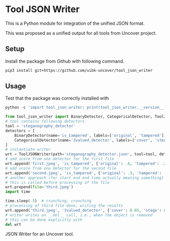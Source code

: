 # Tool JSON Writer

This is a Python module for integration of the unified JSON format.

This was proposed as a unified output for all tools from Uncover project.

## Setup

Install the package from Github with following command.

```bash
pip3 install git+https://github.com/uibk-uncover/tool_json_writer
```

## Usage

Test that the package was correctly installed with

```python
python -c 'import tool_json_writer; print(tool_json_writer.__version__)'
```


```python
from tool_json_writer import BinaryDetector, CategoricalDetector, ToolJSONWriter
# tool contains following detectors
tool = 'steganography_detector'
detectors = [
    BinaryDetector(name='is_tampered', labels=['original', 'tampered']),
    CategoricalDetector(name='3valued_detector', labels=['cover', 'stego', 'not_sure'])
]
# instantiate writer
wrt = ToolJSONWriter(path='steganography_detector.json', tool=tool, detectors=detectors)
# add score from one detector for the first file
wrt.append('first.jpeg', 'is_tampered', {'original': .8, 'tampered': .2}, 'original')
# add score from one detector for the second file
wrt.append('second.jpeg', 'is_tampered', {'original': .3, 'tampered': .7}, 'tampered')
# another approach (for start and end time actually meaning something) is to announce/prepend file record
# this is called before processing of the file
wrt.prepend(file='third.jpeg')
import time

time.sleep(.5)  # crunching, crunching
# processing of third file done, writing the results
wrt.append('third.jpeg', '3valued_detector', {'cover': 0.05, 'stego': 0.8, 'not_sure': .15}, 'stego')
# writer writes on __del__ call, i.e., when the object is removed
# this can be done explicitly with
del wrt
```



JSON Writer for an Uncover tool.


